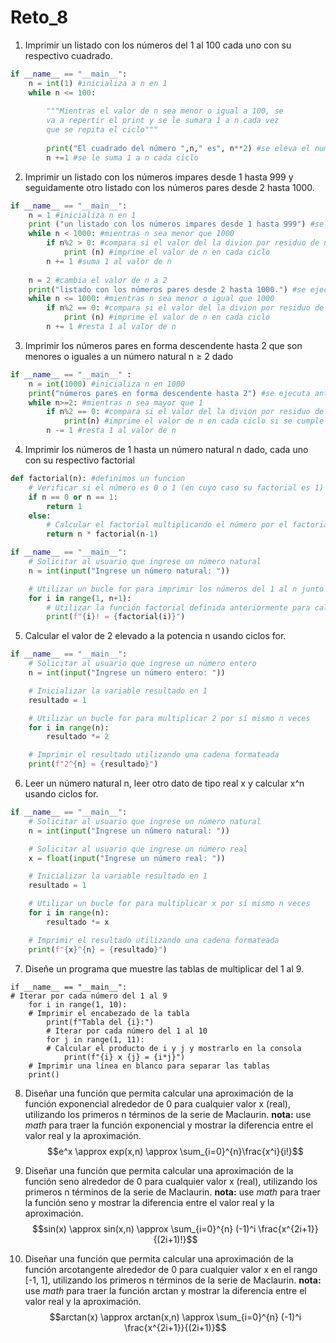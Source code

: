 # Reto_8
1. Imprimir un listado con los números del 1 al 100 cada uno con su respectivo cuadrado.
```python
if __name__ == "__main__":
    n = int(1) #inicializa a n en 1
    while n <= 100:
        
        """Mientras el valor de n sea menor o igual a 100, se
        va a repertir el print y se le sumara 1 a n cada vez
        que se repita el ciclo"""
        
        print("El cuadrado del número ",n," es", n**2) #se eleva el numero dentro del print
        n +=1 #se le suma 1 a n cada ciclo
```
2.  Imprimir un listado con los números impares desde 1 hasta 999 y seguidamente otro listado con los números pares desde 2 hasta 1000.
```python
if __name__ == "__main__":
    n = 1 #inicializa n en 1
    print ("un listado con los números impares desde 1 hasta 999") #se ejecuta antes de iniciar el ciclo
    while n < 1000: #mientras n sea menor que 1000
        if n%2 > 0: #compara si el valor del la divion por residuo de n es mayor a cero
            print (n) #imprime el valor de n en cada ciclo
        n += 1 #suma 1 al valor de n
        
    n = 2 #cambia el valor de n a 2
    print("listado con los números pares desde 2 hasta 1000.") #se ejecuta antes de iniciar el ciclo
    while n <= 1000: #mientras n sea menor o igual que 1000
        if n%2 == 0: #compara si el valor del la divion por residuo de n es igual a cero
            print (n) #imprime el valor de n en cada ciclo
        n += 1 #resta 1 al valor de n
```
3.  Imprimir los números pares en forma descendente hasta 2 que son menores o iguales a un número natural n ≥ 2 dado
```python
if __name__ == "__main__" :
    n = int(1000) #inicializa n en 1000
    print("números pares en forma descendente hasta 2") #se ejecuta antes de iniciar el ciclo
    while n>=2: #mientras n sea mayor que 1
        if n%2 == 0: #compara si el valor del la divion por residuo de n es igual a cero
            print(n) #imprime el valor de n en cada ciclo si se cumple la condicion
        n -= 1 #resta 1 al valor de n
```
4. Imprimir los números de 1 hasta un número natural n dado, cada uno con su respectivo factorial
```python
def factorial(n): #definimos un funcion
    # Verificar si el número es 0 o 1 (en cuyo caso su factorial es 1)
    if n == 0 or n == 1:
        return 1
    else:
        # Calcular el factorial multiplicando el número por el factorial de su predecesor
        return n * factorial(n-1)

if __name__ == "__main__":
    # Solicitar al usuario que ingrese un número natural
    n = int(input("Ingrese un número natural: "))

    # Utilizar un bucle for para imprimir los números del 1 al n junto con su factorial correspondiente
    for i in range(1, n+1):
        # Utilizar la función factorial definida anteriormente para calcular el factorial de cada número
        print(f"{i}! = {factorial(i)}")
```
5. Calcular el valor de 2 elevado a la potencia n usando ciclos for.
```python
if __name__ == "__main__":
    # Solicitar al usuario que ingrese un número entero
    n = int(input("Ingrese un número entero: "))

    # Inicializar la variable resultado en 1
    resultado = 1

    # Utilizar un bucle for para multiplicar 2 por sí mismo n veces
    for i in range(n):
        resultado *= 2

    # Imprimir el resultado utilizando una cadena formateada
    print(f"2^{n} = {resultado}")
```
6. Leer un número natural n, leer otro dato de tipo real x y calcular x^n usando ciclos for.
```python
if __name__ == "__main__":
    # Solicitar al usuario que ingrese un número natural
    n = int(input("Ingrese un número natural: "))

    # Solicitar al usuario que ingrese un número real
    x = float(input("Ingrese un número real: "))

    # Inicializar la variable resultado en 1
    resultado = 1

    # Utilizar un bucle for para multiplicar x por sí mismo n veces
    for i in range(n):
        resultado *= x

    # Imprimir el resultado utilizando una cadena formateada
    print(f"{x}^{n} = {resultado}")
```
7. Diseñe un programa que muestre las tablas de multiplicar del 1 al 9.
```
if __name__ == "__main__":
# Iterar por cada número del 1 al 9
    for i in range(1, 10):
    # Imprimir el encabezado de la tabla
        print(f"Tabla del {i}:")
        # Iterar por cada número del 1 al 10
        for j in range(1, 11):
        # Calcular el producto de i y j y mostrarlo en la consola
            print(f"{i} x {j} = {i*j}")
    # Imprimir una línea en blanco para separar las tablas
    print()
```
8. Diseñar una función que permita calcular una aproximación de la función exponencial alrededor de 0 para cualquier valor x (real), utilizando los primeros n términos de la serie de Maclaurin. **nota:** use *math* para traer la función exponencial y mostrar la diferencia entre el valor real y la aproximación.
$$e^x \approx exp(x,n) \approx \sum_{i=0}^{n}\frac{x^i}{i!}$$

9. Diseñar una función que permita calcular una aproximación de la función seno alrededor de 0 para cualquier valor x (real), utilizando los primeros n términos de la serie de Maclaurin. **nota:** use *math* para traer la función seno y mostrar la diferencia entre el valor real y la aproximación.
$$sin(x) \approx sin(x,n) \approx \sum_{i=0}^{n} (-1)^i \frac{x^{2i+1}}{(2i+1)!}$$

10. Diseñar una función que permita calcular una aproximación de la función arcotangente alrededor de 0 para cualquier valor x en el rango [-1, 1], utilizando los primeros n términos de la serie de Maclaurin. **nota:** use *math* para traer la función arctan y mostrar la diferencia entre el valor real y la aproximación.
$$arctan(x) \approx arctan(x,n) \approx \sum_{i=0}^{n} (-1)^i \frac{x^{2i+1}}{(2i+1)}$$
